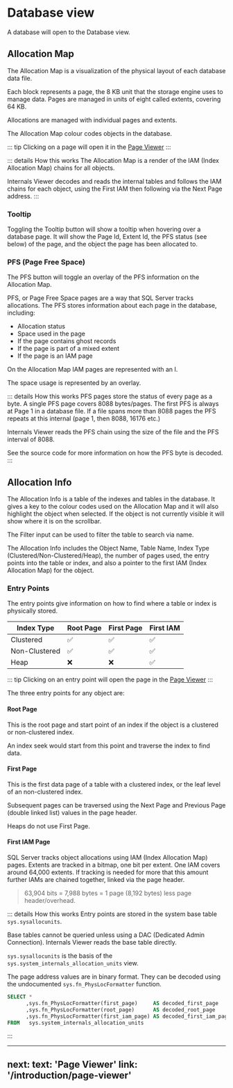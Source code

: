 # Database view

A database will open to the Database view.

## Allocation Map

The Allocation Map is a visualization of the physical layout of each database data file.

Each block represents a page, the 8 KB unit that the storage engine uses to manage data. Pages are managed in units of eight called extents, covering 64 KB.

Allocations are managed with individual pages and extents.

The Allocation Map colour codes objects in the database. 

::: tip
Clicking on a page will open it in the [Page Viewer](/docs/introduction/page-viewer)
:::

::: details How this works
The Allocation Map is a render of the IAM (Index Allocation Map) chains for all objects.

Internals Viewer decodes and reads the internal tables and follows the IAM chains for each object, using the First IAM then following via the Next Page address.
:::

### Tooltip 

Toggling the Tooltip button will show a tooltip when hovering over a database page. It will show the Page Id, Extent Id, the PFS status (see below) of the page, and the object the page has been allocated to.

### PFS (Page Free Space)

The PFS button will toggle an overlay of the PFS information on the Allocation Map. 

PFS, or Page Free Space pages are a way that SQL Server tracks allocations. The PFS stores information about each page in the database, including:

- Allocation status
- Space used in the page
- If the page contains ghost records
- If the page is part of a mixed extent
- If the page is an IAM page

On the Allocation Map IAM pages are represented with an I.

The space usage is represented by an overlay.

::: details How this works
PFS pages store the status of every page as a byte. A single PFS page covers 8088 bytes/pages. The first PFS is always at Page 1 in a database file. If a file spans more than 8088 pages the PFS repeats at this internal (page 1, then 8088, 16176 etc.)

Internals Viewer reads the PFS chain using the size of the file and the PFS interval of 8088.

See the source code for more information on how the PFS byte is decoded.
:::

## Allocation Info

The Allocation Info is a table of the indexes and tables in the database. It gives a key to the colour codes used on the Allocation Map and it will also highlight the object when selected. If the object is not currently visible it will show where it is on the scrollbar.

The Filter input can be used to filter the table to search via name.

The Allocation Info includes the Object Name, Table Name, Index Type (Clustered/Non-Clustered/Heap), the number of pages used, the entry points into the table or index, and also a pointer to the first IAM (Index Allocation Map) for the object.

### Entry Points

The entry points give information on how to find where a table or index is physically stored. 

| Index Type    | Root Page      |  First Page | First IAM
| ------------- | -------------- | ----------- | --------- |
| Clustered     | :white_check_mark: | :white_check_mark: | :white_check_mark: |
| Non-Clustered | :white_check_mark: | :white_check_mark: | :white_check_mark: |
| Heap          | :x:                | :x:                | :white_check_mark: |

::: tip
Clicking on an entry point will open the page in the [Page Viewer](/docs/introduction/page-viewer)
:::

The three entry points for any object are:

#### Root Page

This is the root page and start point of an index if the object is a clustered or non-clustered index.

An index seek would start from this point and traverse the index to find data.

#### First Page

This is the first data page of a table with a clustered index, or the leaf level of an non-clustered index.

Subsequent pages can be traversed using the Next Page and Previous Page (double linked list) values in the page header.

Heaps do not use First Page.

#### First IAM Page

SQL Server tracks object allocations using IAM (Index Allocation Map) pages. Extents are tracked in a bitmap, one bit per extent. One IAM covers around 64,000 extents. If tracking is needed for more that this amount further IAMs are chained together, linked via the page header.

> 63,904 bits = 7,988 bytes = 1 page (8,192 bytes) less page header/overhead.

::: details How this works
Entry points are stored in the system base table `sys.sysallocunits`.

Base tables cannot be queried unless using a DAC (Dedicated Admin Connection). Internals Viewer reads the base table directly.

`sys.sysallocunits` is the basis of the `sys.system_internals_allocation_units` view.

The page address values are in binary format. They can be decoded using the undocumented `sys.fn_PhysLocFormatter` function.

```sql
SELECT *
      ,sys.fn_PhysLocFormatter(first_page)     AS decoded_first_page
      ,sys.fn_PhysLocFormatter(root_page)      AS decoded_root_page
      ,sys.fn_PhysLocFormatter(first_iam_page) AS decoded_first_iam_page
FROM   sys.system_internals_allocation_units
```
:::

---
next:
  text: 'Page Viewer'
  link: '/introduction/page-viewer'
---